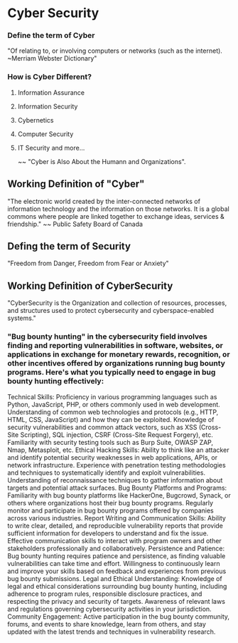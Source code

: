 # Cyber Security
### Define the term of Cyber
"Of relating to, or involving computers or networks (such as the internet). ~Merriam Webster Dictionary"
### How is Cyber Different?
1. Information Assurance
2. Information Security
3. Cybernetics
4. Computer Security
5. IT Security and more...

   ~~ "Cyber is Also About the Humann and Organizations".
## Working Definition of "Cyber"
"The electronic world created by the inter-connected networks of information technology and the information on those networks. It is a global commons where people are linked together
to exchange ideas, services & friendship."   ~~ Public Safety Board of Canada

## Defing the term of Security
"Freedom from Danger, Freedom from Fear or Anxiety"

## Working Definition of CyberSecurity
"CyberSecurity is the Organization and collection of resources, processes, and structures used to protect cybersecurity and cyberspace-enabled systems."


### "Bug bounty hunting" in the cybersecurity field involves finding and reporting vulnerabilities in software, websites, or applications in exchange for monetary rewards, recognition, or other incentives offered by organizations running bug bounty programs. Here's what you typically need to engage in bug bounty hunting effectively:

Technical Skills:
Proficiency in various programming languages such as Python, JavaScript, PHP, or others commonly used in web development.
Understanding of common web technologies and protocols (e.g., HTTP, HTML, CSS, JavaScript) and how they can be exploited.
Knowledge of security vulnerabilities and common attack vectors, such as XSS (Cross-Site Scripting), SQL injection, CSRF (Cross-Site Request Forgery), etc.
Familiarity with security testing tools such as Burp Suite, OWASP ZAP, Nmap, Metasploit, etc.
Ethical Hacking Skills:
Ability to think like an attacker and identify potential security weaknesses in web applications, APIs, or network infrastructure.
Experience with penetration testing methodologies and techniques to systematically identify and exploit vulnerabilities.
Understanding of reconnaissance techniques to gather information about targets and potential attack surfaces.
Bug Bounty Platforms and Programs:
Familiarity with bug bounty platforms like HackerOne, Bugcrowd, Synack, or others where organizations host their bug bounty programs.
Regularly monitor and participate in bug bounty programs offered by companies across various industries.
Report Writing and Communication Skills:
Ability to write clear, detailed, and reproducible vulnerability reports that provide sufficient information for developers to understand and fix the issue.
Effective communication skills to interact with program owners and other stakeholders professionally and collaboratively.
Persistence and Patience:
Bug bounty hunting requires patience and persistence, as finding valuable vulnerabilities can take time and effort.
Willingness to continuously learn and improve your skills based on feedback and experiences from previous bug bounty submissions.
Legal and Ethical Understanding:
Knowledge of legal and ethical considerations surrounding bug bounty hunting, including adherence to program rules, responsible disclosure practices, and respecting the privacy and security of targets.
Awareness of relevant laws and regulations governing cybersecurity activities in your jurisdiction.
Community Engagement:
Active participation in the bug bounty community, forums, and events to share knowledge, learn from others, and stay updated with the latest trends and techniques in vulnerability research.
   
